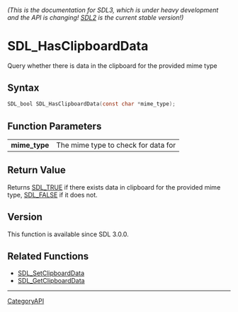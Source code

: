 ###### (This is the documentation for SDL3, which is under heavy development and the API is changing! [SDL2](https://wiki.libsdl.org/SDL2/) is the current stable version!)
# SDL_HasClipboardData

Query whether there is data in the clipboard for the provided mime type 

## Syntax

```c
SDL_bool SDL_HasClipboardData(const char *mime_type);

```

## Function Parameters

|                   |                                     |
| ----------------- | ----------------------------------- |
| **mime_type**     | The mime type to check for data for |

## Return Value

Returns [SDL_TRUE](SDL_TRUE) if there exists data in clipboard for the
provided mime type, [SDL_FALSE](SDL_FALSE) if it does not.

## Version

This function is available since SDL 3.0.0.

## Related Functions

* [SDL_SetClipboardData](SDL_SetClipboardData)
* [SDL_GetClipboardData](SDL_GetClipboardData)

----
[CategoryAPI](CategoryAPI)

